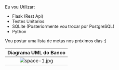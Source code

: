 Eu vou Utilizar:
- Flask (Rest Api)
- Testes Unitarios
- SQLite (Posteriormente vou trocar por PostgreSQL)
- Python


Vou postar uma lista de metas nos próximos dias :)


| Diagrama UML do Banco |
|:--:|
|![space-1.jpg](https://user-images.githubusercontent.com/100642061/187806265-c50a3c50-44cf-4b99-8e99-5677a0f7ed0b.png)|

